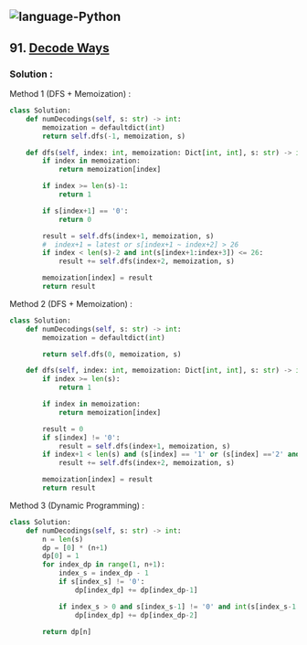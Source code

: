 ![language-Python](https://img.shields.io/badge/%20-Python-ffd43b?style=for-the-badge&logo=PYTHON)
---

## 91. [Decode Ways](https://leetcode.com/problems/decode-ways)

### Solution :

Method 1 (DFS + Memoization) :
```python
class Solution:
    def numDecodings(self, s: str) -> int:
        memoization = defaultdict(int)
        return self.dfs(-1, memoization, s)

    def dfs(self, index: int, memoization: Dict[int, int], s: str) -> int:
        if index in memoization:
            return memoization[index]

        if index >= len(s)-1:
            return 1

        if s[index+1] == '0':
            return 0

        result = self.dfs(index+1, memoization, s)
        #  index+1 = latest or s[index+1 ~ index+2] > 26
        if index < len(s)-2 and int(s[index+1:index+3]) <= 26:
            result += self.dfs(index+2, memoization, s)

        memoization[index] = result
        return result
```

Method 2 (DFS + Memoization) :
```python
class Solution:
    def numDecodings(self, s: str) -> int:
        memoization = defaultdict(int)

        return self.dfs(0, memoization, s)

    def dfs(self, index: int, memoization: Dict[int, int], s: str) -> int:
        if index >= len(s):
            return 1

        if index in memoization:
            return memoization[index]

        result = 0
        if s[index] != '0':
            result = self.dfs(index+1, memoization, s)
        if index+1 < len(s) and (s[index] == '1' or (s[index] =='2' and s[index+1] in ['0', '1', '2', '3', '4', '5', '6',])):
            result += self.dfs(index+2, memoization, s)

        memoization[index] = result
        return result
```

Method 3 (Dynamic Programming) :
```python
class Solution:
    def numDecodings(self, s: str) -> int:
        n = len(s)
        dp = [0] * (n+1)
        dp[0] = 1
        for index_dp in range(1, n+1):
            index_s = index_dp - 1
            if s[index_s] != '0':
                dp[index_dp] += dp[index_dp-1]

            if index_s > 0 and s[index_s-1] != '0' and int(s[index_s-1:index_s+1]) <= 26:
                dp[index_dp] += dp[index_dp-2]

        return dp[n]
```
